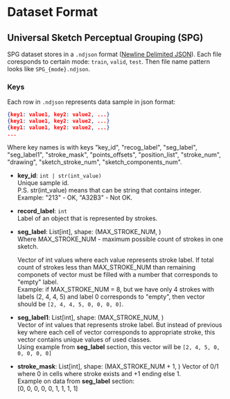 # Dataset Format 

## Universal Sketch Perceptual Grouping (SPG)

SPG dataset stores in a `.ndjson` format ([Newline Delimited JSON](https://en.wikipedia.org/wiki/JSON_streaming#Newline-delimited_JSON)). Each file coresponds to certain mode: `train`, `valid`, `test`. Then file name pattern looks like `SPG_{mode}.ndjson`. 

### Keys

Each row in `.ndjson` represents data sample in json format:  
```json
{key1: value1, key2: value2, ...}
{key1: value1, key2: value2, ...}
{key1: value1, key2: value2, ...}
...
```
Where key names is with keys "key_id", "recog_label", "seg_label", "seg_label1", "stroke_mask", "points_offsets", "position_list", "stroke_num", "drawing", "sketch_stroke_num", "sketch_components_num".

- **key_id**: `int | str(int_value)`  
    Unique sample id.  
    P.S. str(int_value) means that can be string that contains integer. Example: "213" - OK, "A32B3" - Not OK. 

- **record_label**: `int`  
    Label of an object that is represented by strokes.

- **seg_label**: List[int], shape: (MAX_STROKE_NUM, )  
    Where MAX_STROKE_NUM - maximum possible count of strokes in one sketch.  

    Vector of int values where each value represents stroke label. If total count of strokes less than MAX_STROKE_NUM than remaining componets of vector must be filled with a number that corresponds to "empty" label.  
    Example: if MAX_STROKE_NUM = 8, but we have only 4 strokes with labels (2, 4, 4, 5) and label 0 corresponds to "empty", then vector should be `[2, 4, 4, 5, 0, 0, 0, 0]`.

- **seg_label1**: List[int], shape: (MAX_STROKE_NUM, )  
    Vector of int values that represents stroke label. But instead of previous key where each cell of vector corresponds to appropriate stroke, this vector contains unique values of used classes.  
    Using example from **seg_label** section, this vector will be `[2, 4, 5, 0, 0, 0, 0, 0]`  


- **stroke_mask**: List[int], shape: (MAX_STROKE_NUM + 1, ) 
    Vector of 0/1 where 0 in cells where stroke exists and +1 ending else 1.  
    Example on data from **seg_label** section:  
    [0, 0, 0, 0, 0, 1, 1, 1, 1]



